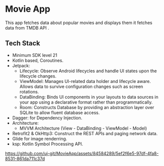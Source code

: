 
# Movie App
This app fetches data about popular movies and displays them 
it fetches data from TMDB API .

## Tech Stack
* Minimum SDK level 21
* Kotlin based, Coroutines.
* Jetpack:
	* Lifecycle: Observe Android lifecycles and handle UI states upon the lifecycle changes.
	* ViewModel: Manages UI-related data holder and lifecycle aware. Allows data to survive configuration changes such as screen rotations.
	* DataBinding: Binds UI components in your layouts to data sources in your app using a declarative format rather than programmatically.
	* Room: Constructs Database by providing an abstraction layer over SQLite to allow fluent database access.
* Dagger: for Dependency Injection.
* Architecture:
	* MVVM Architecture (View - DataBinding - ViewModel - Model)
* Retrofit2 & OkHttp3: Construct the REST APIs and paging network data.
* Glide for image renderring.
* ksp: Kotlin Symbol Processing API.

https://github.com/uj-git/MovieApp/assets/84584289/5ef2f6e5-97df-4fa8-8531-861da711c37d
